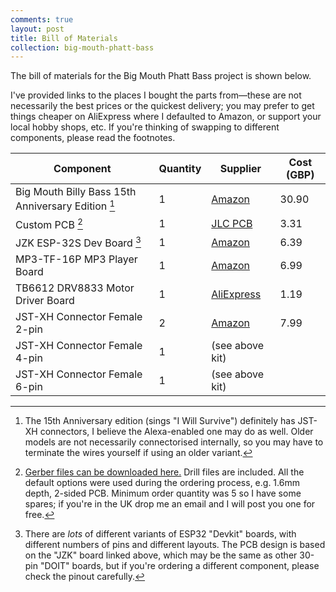 ```yaml
---
comments: true
layout: post
title: Bill of Materials
collection: big-mouth-phatt-bass
---
```


The bill of materials for the Big Mouth Phatt Bass project is shown below.

I've provided links to the places I bought the parts from&mdash;these are not necessarily the best prices or the quickest delivery; you may prefer to get things cheaper on AliExpress where I defaulted to Amazon, or support your local hobby shops, etc. If you're thinking of swapping to different components, please read the footnotes.

| Component                                                                     | Quantity | Supplier                                                                                                                   | Cost (GBP) |
|-------------------------------------------------------------------------------|----------|----------------------------------------------------------------------------------------------------------------------------|------------|
| Big Mouth Billy Bass 15th Anniversary Edition [^1]                            | 1        | [Amazon](https://www.amazon.co.uk/Funtime-Billy-Bass-Special-Anniversary/dp/B00OW8GLRM/)                                   | 30.90      |
| Custom PCB [^2] | 1        | [JLC PCB](https://jlcpcb.com/)                                                                                             | 3.31       |
| JZK ESP-32S Dev Board [^3]                                                    | 1        | [Amazon](https://www.amazon.co.uk/ESP-32S-Development-2-4GHz-Bluetooth-Antenna/dp/B071JR9WS9/)                             | 6.39       |
| MP3-TF-16P MP3 Player Board                                                   | 1        | [Amazon](https://www.amazon.co.uk/ANGEEK-Player-Module-Arduino-Source/dp/B07WWTQN58/)                                      | 6.99       |
| TB6612 DRV8833 Motor Driver Board                                             | 1        | [AliExpress](https://www.aliexpress.com/item/1005005756666126.html?spm=a2g0o.order_list.order_list_main.35.63dc1802klifim) | 1.19       |
| JST-XH Connector Female 2-pin                                                 | 2        | [Amazon](https://www.amazon.co.uk/Litorange-500PCS-Housing-Adapter-Connector/dp/B086W9HB3M)                                | 7.99       |
| JST-XH Connector Female 4-pin                                                 | 1        | (see above kit)                                                                                                            |            |
| JST-XH Connector Female 6-pin                                                 | 1        | (see above kit)                                                                                                            |            |



[^1]: The 15th Anniversary edition (sings "I Will Survive") definitely has JST-XH connectors, I believe the Alexa-enabled one may do as well. Older models are not necessarily connectorised internally, so you may have to terminate the wires yourself if using an older variant.
[^2]: [Gerber files can be downloaded here.](/projects/big-mouth-phatt-bass/phattbass-gerbers.zip) Drill files are included. All the default options were used during the ordering process, e.g. 1.6mm depth, 2-sided PCB. Minimum order quantity was 5 so I have some spares; if you're in the UK drop me an email and I will post you one for free.
[^3]: There are *lots* of different variants of ESP32 "Devkit" boards, with different numbers of pins and different layouts. The PCB design is based on the "JZK" board linked above, which may be the same as other 30-pin "DOIT" boards, but if you're ordering a different component, please check the pinout carefully.



